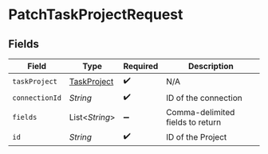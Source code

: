 # PatchTaskProjectRequest


## Fields

| Field                                             | Type                                              | Required                                          | Description                                       |
| ------------------------------------------------- | ------------------------------------------------- | ------------------------------------------------- | ------------------------------------------------- |
| `taskProject`                                     | [TaskProject](../../models/shared/TaskProject.md) | :heavy_check_mark:                                | N/A                                               |
| `connectionId`                                    | *String*                                          | :heavy_check_mark:                                | ID of the connection                              |
| `fields`                                          | List\<*String*>                                   | :heavy_minus_sign:                                | Comma-delimited fields to return                  |
| `id`                                              | *String*                                          | :heavy_check_mark:                                | ID of the Project                                 |
